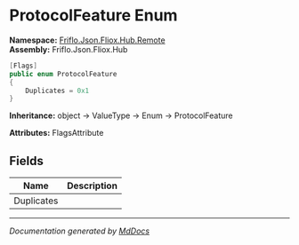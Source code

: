 ﻿<!--  
  <auto-generated>   
    The contents of this file were generated by a tool.  
    Changes to this file may be list if the file is regenerated  
  </auto-generated>   
-->

# ProtocolFeature Enum

**Namespace:** [Friflo.Json.Fliox.Hub.Remote](../index.md)  
**Assembly:** Friflo.Json.Fliox.Hub

```csharp
[Flags]
public enum ProtocolFeature
{
    Duplicates = 0x1
}
```

**Inheritance:** object → ValueType → Enum → ProtocolFeature

**Attributes:** FlagsAttribute

## Fields

| Name       | Description |
| ---------- | ----------- |
| Duplicates |             |

___

*Documentation generated by [MdDocs](https://github.com/ap0llo/mddocs)*
